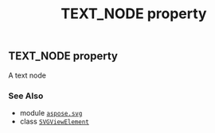 ﻿---
title: TEXT_NODE property
second_title: Aspose.SVG for Python via .NET API References
description: 
type: docs
weight: 530
url: /python-net/aspose.svg/svgviewelement/text_node/
is_root: false
---

## TEXT_NODE property


A text node

### See Also
* module [`aspose.svg`](../../)
* class [`SVGViewElement`](/svg/python-net/aspose.svg/svgviewelement)
